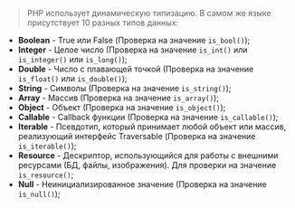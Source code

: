 > PHP использует динамическую типизацию. В самом же языке присутствует 10 разных типов данных:

- **Boolean** - True или False (Проверка на значение `is_bool()`);
- **Integer** - Целое число (Проверка на значение `is_int()` или `is_integer()` или `is_long()`);
- **Double** - Число с плавающей точкой (Проверка на значение `is_float()` или `is_double()`);
- **String** - Символы (Проверка на значение `is_string()`);
- **Array** - Массив (Проверка на значение `is_array()`);
- **Object** - Объект (Проверка на значение `is_object()`);
- **Callable** - Callback функции (Проверка на значение `is_callable()`);
- **Iterable** - Псевдотип, который принимает любой объект или массив, реализующий интерфейс Traversable (Проверка на значение `is_iterable()`);
- **Resource** - Дескриптор, использующийся для работы с внешними ресурсами (БД, файлы, изображения). Для проверки на значение `is_resource()`;
- **Null** - Неинициализированное значение (Проверка на значение `is_null()`);
